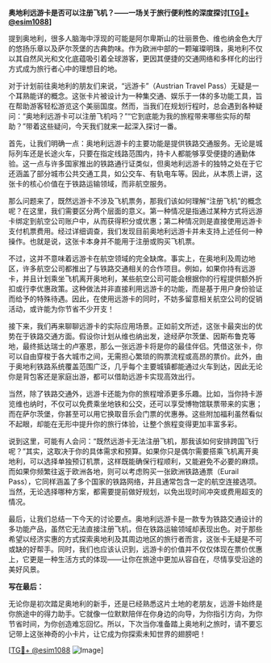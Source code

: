 **奥地利远游卡是否可以注册飞机？——一场关于旅行便利性的深度探讨[[TG💪+ @esim1088](https://t.me/s/esim1088)]**

提到奥地利，很多人脑海中浮现的可能是阿尔卑斯山的壮丽景色、维也纳金色大厅的悠扬乐章以及萨尔茨堡的古典韵味。作为欧洲中部的一颗璀璨明珠，奥地利不仅以其自然风光和文化底蕴吸引着全球游客，更因其便捷的交通网络和多样化的出行方式成为旅行者心中的理想目的地。

对于计划前往奥地利的朋友们来说，“远游卡”（Austrian Travel Pass）无疑是一个耳熟能详的概念。这张卡片被设计为一种集交通、娱乐于一体的多功能工具，旨在帮助游客轻松游览这个美丽国度。然而，当我们在规划行程时，总会遇到各种疑问：“奥地利远游卡可以注册飞机吗？”“它到底能为我的旅程带来哪些实际的帮助？”带着这些疑问，今天我们就来一起深入探讨一番。

首先，让我们明确一点：奥地利远游卡的主要功能是提供铁路交通服务。无论是城际列车还是长途火车，只要在指定线路范围内，持卡人都能够享受便捷的通勤体验。这一点与许多国家推出的铁路通行证类似，但奥地利远游卡的独特之处在于它还涵盖了部分城市公共交通工具，如公交车、有轨电车等。因此，从本质上讲，这张卡的核心价值在于铁路运输领域，而非航空服务。

那么问题来了，既然远游卡不涉及飞机票务，那我们该如何理解“注册飞机”的概念呢？在这里，我们需要区分两个层面的意义。第一种情况是指通过某种方式将远游卡绑定到航空公司账户中，从而获得积分或优惠；第二种情况则是直接使用远游卡支付机票费用。经过详细调查，我们发现目前奥地利远游卡并未支持上述任何一种操作。也就是说，这张卡本身并不能用于注册或购买飞机票。

不过，这并不意味着远游卡在航空领域的完全缺席。事实上，在奥地利及周边地区，许多航空公司都推出了与铁路交通相关的合作项目。例如，如果你持有远游卡，并且计划乘坐飞机离开奥地利，某些航空公司可能会根据你的行程提供额外折扣或行李优惠政策。这种做法并非直接利用远游卡的功能，而是基于用户身份验证而给予的特殊待遇。因此，在使用远游卡的同时，不妨多留意相关航空公司的促销活动，或许能为你节省不少开支！

接下来，我们再来聊聊远游卡的实际应用场景。正如前文所述，这张卡最突出的优势在于铁路交通方面。假设你计划从维也纳出发，途经萨尔茨堡、因斯布鲁克等地，最终抵达瑞士的卢塞恩，那么一张远游卡将是你的最佳伴侣。凭借这张卡，你可以自由穿梭于各大城市之间，无需担心繁琐的购票流程或高昂的票价。此外，由于奥地利铁路系统覆盖范围广泛，几乎每个主要城镇都能通过火车到达，因此无论你是背包客还是家庭出游，都可以借助远游卡实现高效出行。

当然，除了铁路交通外，远游卡还能为你的旅程增添更多乐趣。比如，当你持卡游览维也纳时，不仅可以免费乘坐地铁和公交，还可以享受博物馆联票带来的实惠；而在萨尔茨堡，你甚至可以用它换取音乐会门票的优惠券。这些附加福利虽然看似不起眼，却能在无形中提升你的旅行体验，让整个旅程变得更加丰富多彩。

说到这里，可能有人会问：“既然远游卡无法注册飞机，那我该如何安排跨国飞行呢？”其实，这取决于你的具体需求和预算。如果你只是偶尔需要搭乘飞机离开奥地利，可以选择单独预订机票，这样既能确保行程顺利，又能避免不必要的麻烦。而如果你频繁往返于欧洲各地，则可以考虑购买一张欧洲铁路通票（Eurail Pass），它同样涵盖了多个国家的铁路网络，并且通常包含一定的航空连接选项。当然，无论选择哪种方案，都需要提前做好规划，以免出现时间冲突或费用超支的情况。

最后，让我们总结一下今天的讨论要点。奥地利远游卡是一款专为铁路交通设计的多功能产品，虽然它无法直接注册飞机，但在铁路运输领域却表现出色。对于那些希望以经济实惠的方式探索奥地利及其周边地区的旅行者而言，这张卡无疑是不可或缺的好帮手。同时，我们也应该认识到，远游卡的价值并不仅仅体现在票价优惠上，它更是一种生活方式的体现——让你在旅途中更加从容自在，尽情享受沿途的美好风景。

**写在最后：**

无论你是初次踏足奥地利的新手，还是已经熟悉这片土地的老朋友，远游卡始终是你旅途中的得力助手。它就像一位默默陪伴在你身边的向导，为你指引方向，为你节省时间，为你创造难忘回忆。所以，下次当你准备踏上奥地利之旅时，请不要忘记带上这张神奇的小卡片，让它成为你探索未知世界的翅膀吧！

[[TG💪+ @esim1088](https://t.me/s/esim1088) ![Image](https://i.postimg.cc/4NQfJmqS/Snipaste-2025-05-13-00-14-12.png)]